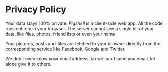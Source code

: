 Privacy Policy
==============

Your data stays 100% private: _Pigshell_ is a client-side web app.
All the code runs entirely in your browser. The server cannot see a single
bit of your data, like files, photos, friend lists or even your name.

Your pictures, posts and files are fetched to your browser directly from 
the corresponding service like Facebook, Google and Twitter.

We don't even know your email address, so we can't send you email, let alone
give it to others.
